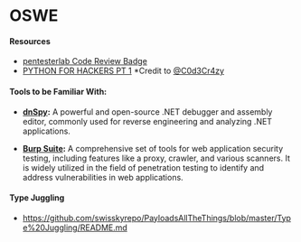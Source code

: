 # OSWE

#### Resources

- [pentesterlab Code Review Badge](https://pentesterlab.com/badges/codereview)
- [PYTHON FOR HACKERS PT 1](https://drive.google.com/file/d/18zMHrfyiVFIL7KGHI3CTrTi3S5LorEi0/view) *Credit to [@C0d3Cr4zy](https://twitter.com/C0d3Cr4zy)

#### Tools to be Familiar With:

- **[dnSpy](https://github.com/dnSpy/dnSpy):** A powerful and open-source .NET debugger and assembly editor, commonly used for reverse engineering and analyzing .NET applications.

- **[Burp Suite](https://portswigger.net/burp):** A comprehensive set of tools for web application security testing, including features like a proxy, crawler, and various scanners. It is widely utilized in the field of penetration testing to identify and address vulnerabilities in web applications.

#### Type Juggling

- https://github.com/swisskyrepo/PayloadsAllTheThings/blob/master/Type%20Juggling/README.md


